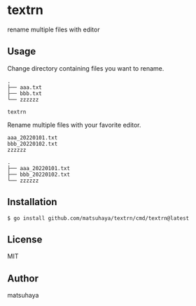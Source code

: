 # textrn

rename multiple files with editor

## Usage

Change directory containing files you want to rename.

```
.
├── aaa.txt
├── bbb.txt
└── zzzzzz
```

```
textrn
```

Rename multiple files with your favorite editor.

```
aaa_20220101.txt
bbb_20220102.txt
zzzzzz
```

```
.
├── aaa_20220101.txt
├── bbb_20220102.txt
└── zzzzzz
```

## Installation

```
$ go install github.com/matsuhaya/textrn/cmd/textrn@latest
```

## License
MIT

## Author
matsuhaya